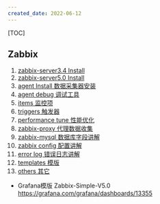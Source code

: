 ```yaml
---
created_date: 2022-06-12
---
```


[TOC]

## Zabbix

1. [zabbix-server3.4 Install](./zabbix-install-3.4.md)
2. [zabbix-server5.0 Install](./zabbix-install-5.0.md)
3. [agent Install 数据采集器安装](./agent-install.md)
4. [agent debug 调试工具](./agent-debug.md)
5. [items 监控项](./server-items.md)
6. [triggers 触发器](./server-triggers.md)
7. [performance tune 性能优化](./server-performance.md)
8. [zabbix-proxy 代理数据收集](./server-performance.md)
9. [zabbix-mysql 数据库字段讲解](./zabbix-mysql-table.md)
10. [zabbix config 配置讲解](./zabbix-config.md)
11. [error log 错误日志讲解](./zabbix-log.md)
12. [templates 模版](./zabbix-template.md)
13. [others 其它](./zabbix.md)

- Grafana模版 Zabbix-Simple-V5.0 https://grafana.com/grafana/dashboards/13355